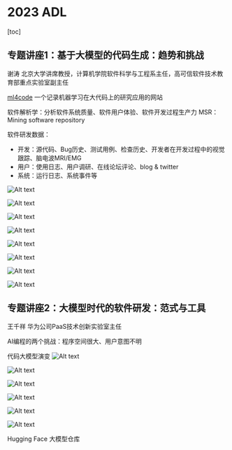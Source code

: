 # 2023 ADL

[toc]

## 专题讲座1：基于大模型的代码生成：趋势和挑战
谢涛  北京大学讲席教授，计算机学院软件科学与工程系主任，高可信软件技术教育部重点实验室副主任

[ml4code](https://ml4code.github.io) 一个记录机器学习在大代码上的研究应用的网站

软件解析学：分析软件系统质量、软件用户体验、软件开发过程生产力
MSR：Mining software repository

软件研发数据：
 - 开发：源代码、Bug历史、测试用例、检查历史、开发者在开发过程中的视觉跟踪、脑电波MRI/EMG
 - 用户：使用日志、用户调研、在线论坛评论、blog & twitter
 - 系统：运行日志、系统事件等

![Alt text](image.png)


![Alt text](image-1.png)

![Alt text](image-2.png)

![Alt text](image-3.png)

![Alt text](image-4.png)

![Alt text](image-5.png)

![Alt text](image-6.png)

![Alt text](image-7.png)


## 专题讲座2：大模型时代的软件研发：范式与工具
王千祥 华为公司PaaS技术创新实验室主任

AI编程的两个挑战：程序空间很大、用户意图不明

代码大模型演变
![Alt text](image-8.png)

![Alt text](image-9.png)

![Alt text](image-10.png)

![Alt text](image-11.png)

![Alt text](image-12.png)

![Alt text](image-13.png)

Hugging Face 大模型仓库